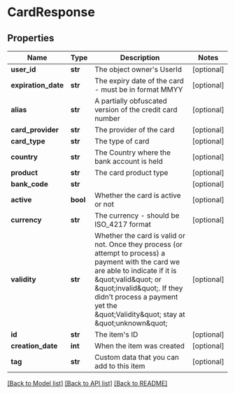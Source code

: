 # CardResponse

## Properties
Name | Type | Description | Notes
------------ | ------------- | ------------- | -------------
**user_id** | **str** | The object owner&#39;s UserId | [optional] 
**expiration_date** | **str** | The expiry date of the card - must be in format MMYY | [optional] 
**alias** | **str** | A partially obfuscated version of the credit card number | [optional] 
**card_provider** | **str** | The provider of the card | [optional] 
**card_type** | **str** | The type of card | [optional] 
**country** | **str** | The Country where the bank account is held | [optional] 
**product** | **str** | The card product type | [optional] 
**bank_code** | **str** |  | [optional] 
**active** | **bool** | Whether the card is active or not | [optional] 
**currency** | **str** | The currency - should be ISO_4217 format | [optional] 
**validity** | **str** | Whether the card is valid or not. Once they process (or attempt to process) a payment with the card we are able to indicate if it is \&quot;valid\&quot; or \&quot;invalid\&quot;. If they didn’t process a payment yet the \&quot;Validity\&quot; stay at \&quot;unknown\&quot; | [optional] 
**id** | **str** | The item&#39;s ID | [optional] 
**creation_date** | **int** | When the item was created | [optional] 
**tag** | **str** | Custom data that you can add to this item | [optional] 

[[Back to Model list]](../README.md#documentation-for-models) [[Back to API list]](../README.md#documentation-for-api-endpoints) [[Back to README]](../README.md)


